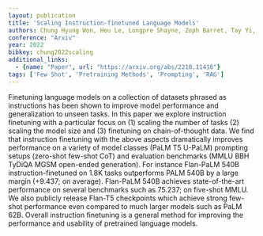 ```yaml
---
layout: publication
title: 'Scaling Instruction-finetuned Language Models'
authors: Chung Hyung Won, Hou Le, Longpre Shayne, Zoph Barret, Tay Yi, Fedus William, Li Yunxuan, Wang Xuezhi, Dehghani Mostafa, Brahma Siddhartha, Webson Albert, Gu Shixiang Shane, Dai Zhuyun, Suzgun Mirac, Chen Xinyun, Chowdhery Aakanksha, Castro-ros Alex, Pellat Marie, Robinson Kevin, Valter Dasha, Narang Sharan, Mishra Gaurav, Yu Adams, Zhao Vincent, Huang Yanping, Dai Andrew, Yu Hongkun, Petrov Slav, Chi Ed H., Dean Jeff, Devlin Jacob, Roberts Adam, Zhou Denny, Le Quoc V., Wei Jason
conference: "Arxiv"
year: 2022
bibkey: chung2022scaling
additional_links:
  - {name: "Paper", url: "https://arxiv.org/abs/2210.11416"}
tags: ['Few Shot', 'Pretraining Methods', 'Prompting', 'RAG']
---
```

Finetuning language models on a collection of datasets phrased as instructions has been shown to improve model performance and generalization to unseen tasks. In this paper we explore instruction finetuning with a particular focus on (1) scaling the number of tasks (2) scaling the model size and (3) finetuning on chain-of-thought data. We find that instruction finetuning with the above aspects dramatically improves performance on a variety of model classes (PaLM T5 U-PaLM) prompting setups (zero-shot few-shot CoT) and evaluation benchmarks (MMLU BBH TyDiQA MGSM open-ended generation). For instance Flan-PaLM 540B instruction-finetuned on 1.8K tasks outperforms PALM 540B by a large margin (+9.437; on average). Flan-PaLM 540B achieves state-of-the-art performance on several benchmarks such as 75.237; on five-shot MMLU. We also publicly release Flan-T5 checkpoints which achieve strong few-shot performance even compared to much larger models such as PaLM 62B. Overall instruction finetuning is a general method for improving the performance and usability of pretrained language models.
